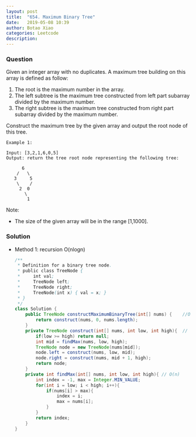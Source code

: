 ```yaml
---
layout: post
title:  "654. Maximum Binary Tree"
date:   2019-05-08 10:39
author: Botao Xiao
categories: Leetcode
description:
---
```

### Question
 Given an integer array with no duplicates. A maximum tree building on this array is defined as follow:
1. The root is the maximum number in the array.
2. The left subtree is the maximum tree constructed from left part subarray divided by the maximum number.
3. The right subtree is the maximum tree constructed from right part subarray divided by the maximum number.

Construct the maximum tree by the given array and output the root node of this tree.

```
Example 1:

Input: [3,2,1,6,0,5]
Output: return the tree root node representing the following tree:

      6
    /   \
   3     5
    \    / 
     2  0   
       \
        1
```

Note:
* The size of the given array will be in the range [1,1000].

### Solution
* Method 1: recursion O(nlogn)
    ```Java
   /**
     * Definition for a binary tree node.
     * public class TreeNode {
     *     int val;
     *     TreeNode left;
     *     TreeNode right;
     *     TreeNode(int x) { val = x; }
     * }
     */
    class Solution {
        public TreeNode constructMaximumBinaryTree(int[] nums) {    //O(NlogN)
            return construct(nums, 0, nums.length);
        }
        private TreeNode construct(int[] nums, int low, int high){  // O(logN)
            if(low >= high) return null;
            int mid = findMax(nums, low, high);
            TreeNode node = new TreeNode(nums[mid]);
            node.left = construct(nums, low, mid);
            node.right = construct(nums, mid + 1, high);
            return node;
        }
        private int findMax(int[] nums, int low, int high){ // O(n)
            int index = -1, max = Integer.MIN_VALUE;
            for(int i = low; i < high; i++){
                if(nums[i] > max){
                    index = i;
                    max = nums[i];
                }
            }
            return index;
        }
    }
    ```